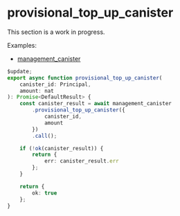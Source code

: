 # provisional_top_up_canister

This section is a work in progress.

Examples:

-   [management_canister](https://github.com/demergent-labs/azle/tree/main/examples/management_canister)

```typescript
$update;
export async function provisional_top_up_canister(
    canister_id: Principal,
    amount: nat
): Promise<DefaultResult> {
    const canister_result = await management_canister
        .provisional_top_up_canister({
            canister_id,
            amount
        })
        .call();

    if (!ok(canister_result)) {
        return {
            err: canister_result.err
        };
    }

    return {
        ok: true
    };
}
```
